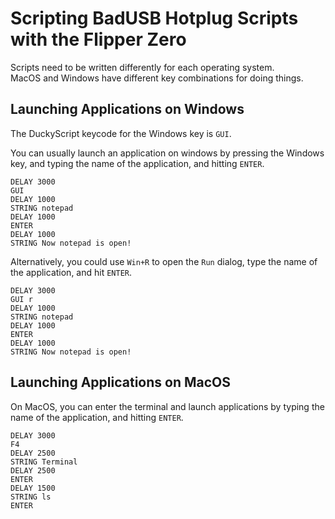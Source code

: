 

# Scripting BadUSB Hotplug Scripts with the Flipper Zero
Scripts need to be written differently for each operating system.  
MacOS and Windows have different key combinations for doing things.  

## Launching Applications on Windows 
The DuckyScript keycode for the Windows key is `GUI`.  

You can usually launch an application on windows by pressing the Windows key,
and typing the name of the application, and hitting `ENTER`.  
```duckyscript
DELAY 3000
GUI
DELAY 1000
STRING notepad
DELAY 1000
ENTER
DELAY 1000
STRING Now notepad is open!
```

Alternatively, you could use `Win+R` to open the `Run` dialog, type the
name of the application, and hit `ENTER`.
```duckyscript
DELAY 3000
GUI r
DELAY 1000
STRING notepad
DELAY 1000
ENTER
DELAY 1000
STRING Now notepad is open!
```

## Launching Applications on MacOS
On MacOS, you can enter the terminal and launch applications by 
typing the name of the application, and hitting `ENTER`.
```duckyscript
DELAY 3000
F4
DELAY 2500
STRING Terminal
DELAY 2500
ENTER
DELAY 1500
STRING ls
ENTER
```





